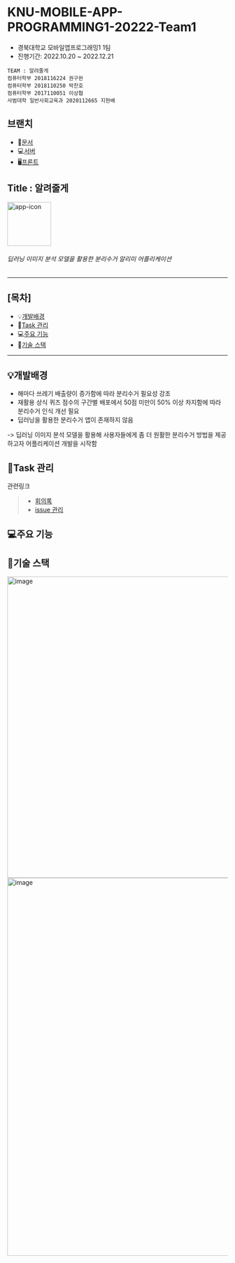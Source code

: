 # KNU-MOBILE-APP-PROGRAMMING1-20222-Team1

+ 경북대학교 모바일앱프로그래밍1 1팀
+ 진행기간: 2022.10.20 ~ 2022.12.21
```
TEAM : 알려줄게
컴퓨터학부 2018116224 권구완
컴퓨터학부 2018110250 박찬호
컴퓨터학부 2017110051 이상협
사범대학 일반사회교육과 2020112665 지현배
```

## 브랜치
+ 📒[문서](https://github.com/723poil/moapp_1/tree/document)
+ 💻[서버](https://github.com/723poil/moapp_1/tree/server_develop)
+ 🖥️[프론트](https://github.com/723poil/moapp_1/tree/mobile_develop)

## Title : 알려줄게
<img src="https://user-images.githubusercontent.com/75459370/208080051-8e01ea0e-0f17-460f-a71a-d6c0ba2379fa.png" alt="app-icon" width="100"/>

###### 딥러닝 이미지 분석 모델을 활용한 분리수거 알리미 어플리케이션
---
## [목차]
+ 💡[개발배경](https://github.com/723poil/moapp_1#%EA%B0%9C%EB%B0%9C%EB%B0%B0%EA%B2%BD)
+ 📒[Task 관리](https://github.com/723poil/moapp_1#task-%EA%B4%80%EB%A6%AC)
+ 💻[주요 기능](https://github.com/723poil/moapp_1#%EC%A3%BC%EC%9A%94-%EA%B8%B0%EB%8A%A5)
+ 🍳[기술 스택](https://github.com/723poil/moapp_1#%EA%B8%B0%EC%88%A0-%EC%8A%A4%ED%83%9D)
---
## 💡개발배경
+ 해마다 쓰레기 배출량이 증가함에 따라 분리수거 필요성 강조
+ 재활용 상식 퀴즈 점수의 구간별 배포에서 50점 미만이 50% 이상 차지함에 따라 분리수거 인식 개선 필요
+ 딥러닝을 활용한 분리수거 앱이 존재하지 않음

-> 딥러닝 이미지 분석 모델을 활용해 사용자들에게 좀 더 원활한 분리수거 방법을 제공하고자 어플리케이션 개발을 시작함

## 📒Task 관리
관련링크
> + [회의록]()
> + [issue 관리]()

## 💻주요 기능

## 🍳기술 스택
<img width="687" alt="image" src="https://user-images.githubusercontent.com/75459370/208059882-abb3a062-8aba-40a1-8a08-d70c40f8f547.png">

<img width="862" alt="image" src="https://user-images.githubusercontent.com/75459370/208082117-a33a3e5c-c7fb-4492-b3c4-05905a3db8a0.png">

